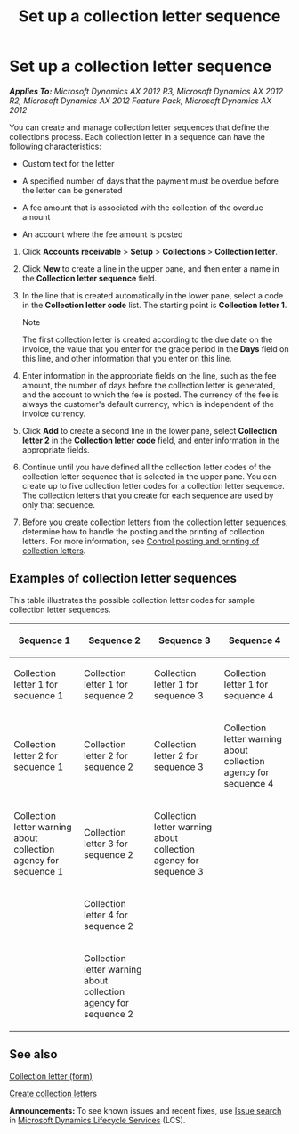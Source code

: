 ﻿---
title: Set up a collection letter sequence
TOCTitle: Set up a collection letter sequence
ms:assetid: bbb16492-3816-4e2d-be84-60f6aaba8132
ms:mtpsurl: https://technet.microsoft.com/en-us/library/Aa498861(v=AX.60)
ms:contentKeyID: 36655948
ms.date: 04/18/2014
mtps_version: v=AX.60
---

# Set up a collection letter sequence 


_**Applies To:** Microsoft Dynamics AX 2012 R3, Microsoft Dynamics AX 2012 R2, Microsoft Dynamics AX 2012 Feature Pack, Microsoft Dynamics AX 2012_

You can create and manage collection letter sequences that define the collections process. Each collection letter in a sequence can have the following characteristics:

  - Custom text for the letter

  - A specified number of days that the payment must be overdue before the letter can be generated

  - A fee amount that is associated with the collection of the overdue amount

  - An account where the fee amount is posted

<!-- end list -->

1.  Click **Accounts receivable** \> **Setup** \> **Collections** \> **Collection letter**.

2.  Click **New** to create a line in the upper pane, and then enter a name in the **Collection letter sequence** field.

3.  In the line that is created automatically in the lower pane, select a code in the **Collection letter code** list. The starting point is **Collection letter 1**.
    

    > [!NOTE]
    > <P>The first collection letter is created according to the due date on the invoice, the value that you enter for the grace period in the <STRONG>Days</STRONG> field on this line, and other information that you enter on this line.</P>



4.  Enter information in the appropriate fields on the line, such as the fee amount, the number of days before the collection letter is generated, and the account to which the fee is posted. The currency of the fee is always the customer's default currency, which is independent of the invoice currency.

5.  Click **Add** to create a second line in the lower pane, select **Collection letter 2** in the **Collection letter code** field, and enter information in the appropriate fields.

6.  Continue until you have defined all the collection letter codes of the collection letter sequence that is selected in the upper pane. You can create up to five collection letter codes for a collection letter sequence. The collection letters that you create for each sequence are used by only that sequence.

7.  Before you create collection letters from the collection letter sequences, determine how to handle the posting and the printing of collection letters. For more information, see [Control posting and printing of collection letters](control-posting-and-printing-of-collection-letters.md).

## Examples of collection letter sequences

This table illustrates the possible collection letter codes for sample collection letter sequences.

<table>
<colgroup>
<col style="width: 25%" />
<col style="width: 25%" />
<col style="width: 25%" />
<col style="width: 25%" />
</colgroup>
<thead>
<tr class="header">
<th><p>Sequence 1</p></th>
<th><p>Sequence 2</p></th>
<th><p>Sequence 3</p></th>
<th><p>Sequence 4</p></th>
</tr>
</thead>
<tbody>
<tr class="odd">
<td><p>Collection letter 1 for sequence 1</p></td>
<td><p>Collection letter 1 for sequence 2</p></td>
<td><p>Collection letter 1 for sequence 3</p></td>
<td><p>Collection letter 1 for sequence 4</p></td>
</tr>
<tr class="even">
<td><p>Collection letter 2 for sequence 1</p></td>
<td><p>Collection letter 2 for sequence 2</p></td>
<td><p>Collection letter 2 for sequence 3</p></td>
<td><p>Collection letter warning about collection agency for sequence 4</p></td>
</tr>
<tr class="odd">
<td><p>Collection letter warning about collection agency for sequence 1</p></td>
<td><p>Collection letter 3 for sequence 2</p></td>
<td><p>Collection letter warning about collection agency for sequence 3</p></td>
<td><p></p></td>
</tr>
<tr class="even">
<td><p></p></td>
<td><p>Collection letter 4 for sequence 2</p></td>
<td><p></p></td>
<td><p></p></td>
</tr>
<tr class="odd">
<td><p></p></td>
<td><p>Collection letter warning about collection agency for sequence 2</p></td>
<td><p></p></td>
<td><p></p></td>
</tr>
</tbody>
</table>


## See also

[Collection letter (form)](https://technet.microsoft.com/en-us/library/aa620428\(v=ax.60\))

[Create collection letters](create-collection-letters.md)

  
**Announcements:** To see known issues and recent fixes, use [Issue search](http://go.microsoft.com/fwlink/?linkid=389258) in [Microsoft Dynamics Lifecycle Services](http://go.microsoft.com/fwlink/?linkid=306505) (LCS).

